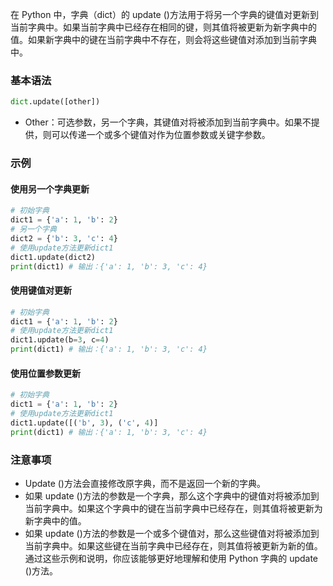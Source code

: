 在 Python 中，字典（dict）的 update ()方法用于将另一个字典的键值对更新到当前字典中。如果当前字典中已经存在相同的键，则其值将被更新为新字典中的值。如果新字典中的键在当前字典中不存在，则会将这些键值对添加到当前字典中。
### 基本语法
```python
dict.update([other])
```
- Other：可选参数，另一个字典，其键值对将被添加到当前字典中。如果不提供，则可以传递一个或多个键值对作为位置参数或关键字参数。
### 示例
#### 使用另一个字典更新
```python
# 初始字典
dict1 = {'a': 1, 'b': 2}
# 另一个字典
dict2 = {'b': 3, 'c': 4}
# 使用update方法更新dict1
dict1.update(dict2)
print(dict1) # 输出：{'a': 1, 'b': 3, 'c': 4}
```
#### 使用键值对更新
```python
# 初始字典
dict1 = {'a': 1, 'b': 2}
# 使用update方法更新dict1
dict1.update(b=3, c=4)
print(dict1) # 输出：{'a': 1, 'b': 3, 'c': 4}
```
#### 使用位置参数更新
```python
# 初始字典
dict1 = {'a': 1, 'b': 2}
# 使用update方法更新dict1
dict1.update([('b', 3), ('c', 4)]
print(dict1) # 输出：{'a': 1, 'b': 3, 'c': 4}
```
### 注意事项
- Update ()方法会直接修改原字典，而不是返回一个新的字典。
- 如果 update ()方法的参数是一个字典，那么这个字典中的键值对将被添加到当前字典中。如果这个字典中的键在当前字典中已经存在，则其值将被更新为新字典中的值。
- 如果 update ()方法的参数是一个或多个键值对，那么这些键值对将被添加到当前字典中。如果这些键在当前字典中已经存在，则其值将被更新为新的值。
通过这些示例和说明，你应该能够更好地理解和使用 Python 字典的 update ()方法。